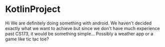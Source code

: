 # KotlinProject
Hi
We are definitely doing something with android. We haven't decided exactly what we want to achieve but since we don't have much experience past CS173, it would be something simple...
Possibly a weather app or a game like tic tac toe?
